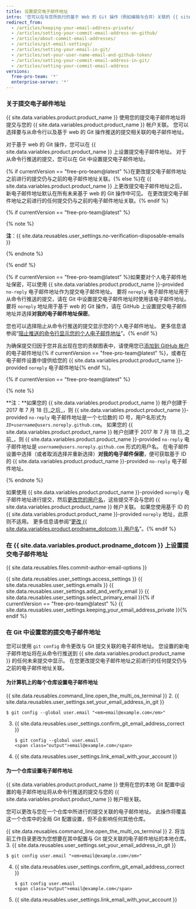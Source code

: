```yaml
---
title: 设置提交电子邮件地址
intro: '您可以在与您所执行的基于 Web 的 Git 操作（例如编辑与合并）关联的 {{ site.data.variables.product.product_name }} 上设置主电子邮件地址。'
redirect_from:
  - /articles/keeping-your-email-address-private/
  - /articles/setting-your-commit-email-address-on-github/
  - /article/about-commit-email-addresses/
  - /articles/git-email-settings/
  - /articles/setting-your-email-in-git/
  - /articles/set-your-user-name-email-and-github-token/
  - /articles/setting-your-commit-email-address-in-git/
  - /articles/setting-your-commit-email-address
versions:
  free-pro-team: '*'
  enterprise-server: '*'
---
```


### 关于提交电子邮件地址

{{ site.data.variables.product.product_name }} 使用您的提交电子邮件地址将提交与您的 {{ site.data.variables.product.product_name }} 帐户关联。 您可以选择要与从命令行以及基于 web 的 Git 操作推送的提交相关联的电子邮件地址。

对于基于 web 的 Git 操作，您可以在 {{ site.data.variables.product.product_name }} 上设置提交电子邮件地址。 对于从命令行推送的提交，您可以在 Git 中设置提交电子邮件地址。

{% if currentVersion == "free-pro-team@latest" %}在更改提交电子邮件地址之前进行的提交仍与之前的电子邮件地址关联。{% else %}在 {{ site.data.variables.product.product_name }} 上更改提交电子邮件地址之后，新电子邮件地址默认在所有未来基于 web 的 Git 操作中可见。 在更改提交电子邮件地址之前进行的任何提交仍与之前的电子邮件地址关联。{% endif %}

{% if currentVersion == "free-pro-team@latest" %}

{% note %}

**注**：{{ site.data.reusables.user_settings.no-verification-disposable-emails }}

{% endnote %}

{% endif %}

{% if currentVersion == "free-pro-team@latest" %}如果要对个人电子邮件地址保密，可以使用 {{ site.data.variables.product.product_name }}-provided `no-reply` 电子邮件地址作为提交电子邮件地址。 要将 `noreply` 电子邮件地址用于从命令行推送的提交，请在 Git 中设置提交电子邮件地址时使用该电子邮件地址。 要将 `noreply` 地址用于基于 web 的 Git 操作，请在 GitHub 上设置提交电子邮件地址并选择**对我的电子邮件地址保密**。

您也可以选择阻止从命令行推送的提交显示您的个人电子邮件地址。 更多信息请参阅“[阻止推送的命令行显示您的个人电子邮件地址](/articles/blocking-command-line-pushes-that-expose-your-personal-email-address)”。{% endif %}

为确保提交归因于您并且出现在您的贡献图表中，请使用您已[添加到 GitHub 帐户](/articles/adding-an-email-address-to-your-github-account/)的电子邮件地址{% if currentVersion == "free-pro-team@latest" %}，或者在电子邮件设置中提供给您的 {{ site.data.variables.product.product_name }}-provided `noreply` 电子邮件地址{% endif %}。

{% if currentVersion == "free-pro-team@latest" %}

{% note %}

**注：**如果您的 {{ site.data.variables.product.product_name }} 帐户创建于 2017 年 7 月 18 日_之后_，则 {{ site.data.variables.product.product_name }}-provided `no-reply` 电子邮件地址是一个七位数的 ID 号，用户名形式为 <code><em>ID+username</em>@users.noreply.github.com</code>。 如果您的 {{ site.data.variables.product.product_name }} 帐户创建于 2017 年 7 月 18 日_之前_，则 {{ site.data.variables.product.product_name }}-provided `no-reply` 电子邮件地址是 <code><em>username</em>@users.noreply.github.com</code> 形式的用户名。 在电子邮件设置中选择（或者取消选择并重新选择）**对我的电子邮件保密**，便可获取基于 ID 的 {{ site.data.variables.product.product_name }}-provided `no-reply` 电子邮件地址。

{% endnote %}

如果使用 {{ site.data.variables.product.product_name }}-provided `noreply` 电子邮件地址进行提交，然后[更改您的用户名](/articles/changing-your-github-username)，这些提交不会与您的 {{ site.data.variables.product.product_name }} 帐户关联。 如果您使用基于 ID 的 {{ site.data.variables.product.product_name }}-provided `noreply` 地址，此原则不适用。 更多信息请参阅“[更改 {{ site.data.variables.product.prodname_dotcom }} 用户名](/articles/changing-your-github-username)”。{% endif %}

### 在 {{ site.data.variables.product.prodname_dotcom }} 上设置提交电子邮件地址

{{ site.data.reusables.files.commit-author-email-options }}

{{ site.data.reusables.user_settings.access_settings }}
{{ site.data.reusables.user_settings.emails }}
{{ site.data.reusables.user_settings.add_and_verify_email }}
{{ site.data.reusables.user_settings.select_primary_email }}{% if currentVersion == "free-pro-team@latest" %}
{{ site.data.reusables.user_settings.keeping_your_email_address_private }}{% endif %}

### 在 Git 中设置您的提交电子邮件地址

您可以使用 `git config` 命令更改与 Git 提交关联的电子邮件地址。 您设置的新电子邮件地址将在从命令行推送到 {{ site.data.variables.product.product_name }} 的任何未来提交中显示。 在您更改提交电子邮件地址之前进行的任何提交仍与之前的电子邮件地址关联。

#### 为计算机上的每个仓库设置电子邮件地址

{{ site.data.reusables.command_line.open_the_multi_os_terminal }}
2. {{ site.data.reusables.user_settings.set_your_email_address_in_git }}
   ```shell
   $ git config --global user.email "<em>email@example.com</em>"
   ```
3. {{ site.data.reusables.user_settings.confirm_git_email_address_correct }}
   ```shell
   $ git config --global user.email
   <span class="output">email@example.com</span>
   ```
4. {{ site.data.reusables.user_settings.link_email_with_your_account }}

#### 为一个仓库设置电子邮件地址

{{ site.data.variables.product.product_name }} 使用在您的本地 Git 配置中设置的电子邮件地址将从命令行推送的提交与您的 {{ site.data.variables.product.product_name }} 帐户相关联。

您可以更改与您在一个仓库中所进行的提交关联的电子邮件地址。 此操作将覆盖这一个仓库中的全局 Git 配置设置，但不会影响任何其他仓库。

{{ site.data.reusables.command_line.open_the_multi_os_terminal }}
2. 将当前工作目录更改为您想要在其中配置与 Git 提交关联的电子邮件地址的本地仓库。
3. {{ site.data.reusables.user_settings.set_your_email_address_in_git }}
   ```shell
   $ git config user.email "<em>email@example.com</em>"
   ```
4. {{ site.data.reusables.user_settings.confirm_git_email_address_correct }}
   ```shell
   $ git config user.email
   <span class="output">email@example.com</span>
   ```
5. {{ site.data.reusables.user_settings.link_email_with_your_account }}
